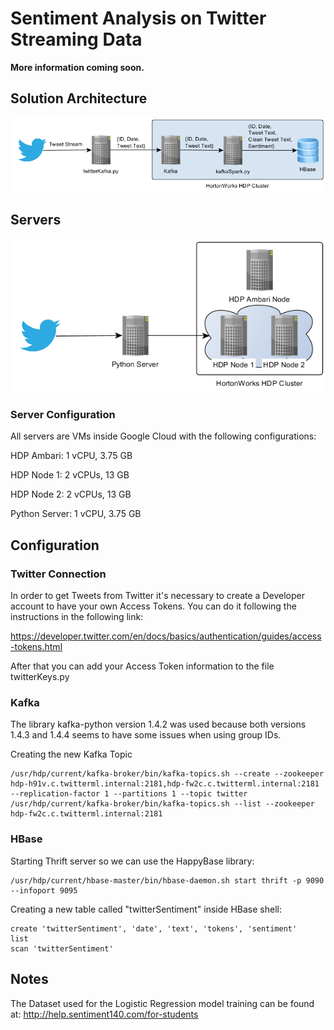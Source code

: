 # Sentiment Analysis on Twitter Streaming Data

**More information coming soon.**

## Solution Architecture
![](images/Architecture.png)

## Servers
![](images/Servers-Architecture.png)

### Server Configuration
All servers are VMs inside Google Cloud with the following configurations:

HDP Ambari: 1 vCPU, 3.75 GB

HDP Node 1: 2 vCPUs, 13 GB

HDP Node 2: 2 vCPUs, 13 GB

Python Server: 1 vCPU, 3.75 GB

## Configuration
### Twitter Connection
In order to get Tweets from Twitter it's necessary to create a Developer account to have your own Access Tokens. 
You can do it following the instructions in the following link:

https://developer.twitter.com/en/docs/basics/authentication/guides/access-tokens.html

After that you can add your Access Token information to the file twitterKeys.py

### Kafka
The library kafka-python version 1.4.2 was used because both versions 1.4.3 and 1.4.4 seems to have some issues when using group IDs.

Creating the new Kafka Topic
```
/usr/hdp/current/kafka-broker/bin/kafka-topics.sh --create --zookeeper hdp-h91v.c.twitterml.internal:2181,hdp-fw2c.c.twitterml.internal:2181 --replication-factor 1 --partitions 1 --topic twitter
/usr/hdp/current/kafka-broker/bin/kafka-topics.sh --list --zookeeper hdp-fw2c.c.twitterml.internal:2181
```
### HBase
Starting Thrift server so we can use the HappyBase library:
```
/usr/hdp/current/hbase-master/bin/hbase-daemon.sh start thrift -p 9090 --infoport 9095
```

Creating a new table called "twitterSentiment" inside HBase shell:
```
create 'twitterSentiment', 'date', 'text', 'tokens', 'sentiment'
list
scan 'twitterSentiment'
```
## Notes
The Dataset used for the Logistic Regression model training can be found at: http://help.sentiment140.com/for-students
